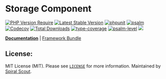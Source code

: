 # Storage Component

[![PHP Version Require](https://poser.pugx.org/spiral/storage/require/php)](https://packagist.org/packages/spiral/storage)
[![Latest Stable Version](https://poser.pugx.org/spiral/storage/v/stable)](https://packagist.org/packages/spiral/storage)
[![phpunit](https://github.com/spiral/storage/actions/workflows/phpunit.yml/badge.svg)](https://github.com/spiral/storage/actions)
[![psalm](https://github.com/spiral/storage/actions/workflows/psalm.yml/badge.svg)](https://github.com/spiral/storage/actions)
[![Codecov](https://codecov.io/gh/spiral/storage/branch/master/graph/badge.svg)](https://codecov.io/gh/spiral/storage/)
[![Total Downloads](https://poser.pugx.org/spiral/storage/downloads)](https://packagist.org/packages/spiral/storage)
[![type-coverage](https://shepherd.dev/github/spiral/storage/coverage.svg)](https://shepherd.dev/github/spiral/storage)
[![psalm-level](https://shepherd.dev/github/spiral/storage/level.svg)](https://shepherd.dev/github/spiral/storage)
<a href="https://discord.gg/8bZsjYhVVk"><img src="https://img.shields.io/badge/discord-chat-magenta.svg"></a>

<b>[Documentation](https://spiral.dev/docs/component-storage)</b> | [Framework Bundle](https://github.com/spiral/framework)

## License:

MIT License (MIT). Please see [`LICENSE`](./LICENSE) for more information. Maintained by [Spiral Scout](https://spiralscout.com).
